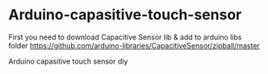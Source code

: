 Arduino-capasitive-touch-sensor
===============================
First you need to download Capacitive Sensor lib & add to arduino libs folder
https://github.com/arduino-libraries/CapacitiveSensor/zipball/master

Arduino capasitive touch sensor diy
